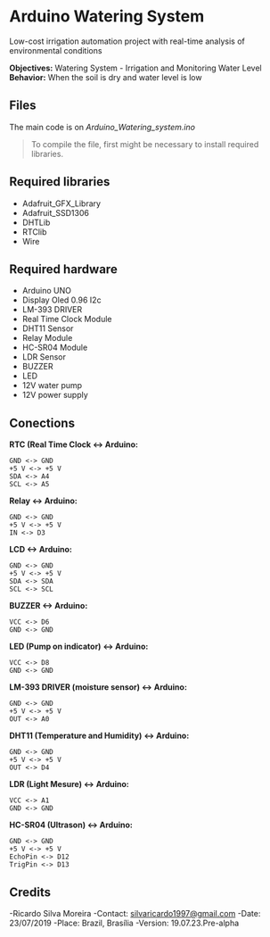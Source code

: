 # Arduino Watering System
Low-cost irrigation automation project with real-time analysis of environmental conditions

**Objectives:** Watering System - Irrigation and Monitoring Water Level
**Behavior:** When the soil is dry and water level is low

## Files

The main code is on *Arduino_Watering_system.ino*
>To compile the file, first might be necessary to install required libraries.

## Required libraries

 - Adafruit_GFX_Library
 - Adafruit_SSD1306
 - DHTLib
 - RTClib
 - Wire

 
## Required hardware
 - Arduino UNO
 - Display Oled 0.96 I2c 
 - LM-393 DRIVER
 - Real Time Clock Module
 - DHT11 Sensor
 - Relay Module
 - HC-SR04 Module
 - LDR Sensor
 - BUZZER
 - LED
 -  12V water pump
 - 12V power  supply

## Conections

**RTC (Real Time Clock <-> Arduino:**	
	
	GND <-> GND
	+5 V <-> +5 V
	SDA <-> A4
	SCL <-> A5

**Relay <-> Arduino:**

	GND <-> GND
	+5 V <-> +5 V
	IN <-> D3

**LCD <-> Arduino:**

	GND <-> GND
	+5 V <-> +5 V
	SDA <-> SDA
	SCL <-> SCL

**BUZZER <-> Arduino:**

	VCC <-> D6
	GND <-> GND

**LED (Pump on indicator) <-> Arduino:**

	VCC <-> D8
	GND <-> GND

**LM-393 DRIVER (moisture sensor) <-> Arduino:**

	GND <-> GND
	+5 V <-> +5 V
	OUT <-> A0

**DHT11 (Temperature and Humidity) <-> Arduino:**

	GND <-> GND
	+5 V <-> +5 V
	OUT <-> D4

**LDR (Light Mesure) <-> Arduino:**

	VCC <-> A1
	GND <-> GND

**HC-SR04 (Ultrason) <-> Arduino:**

	GND <-> GND
	+5 V <-> +5 V
	EchoPin <-> D12
	TrigPin <-> D13



## Credits
-Ricardo Silva Moreira
-Contact: silvaricardo1997@gmail.com
-Date: 23/07/2019
-Place: Brazil, Brasília
-Version: 19.07.23.Pre-alpha




